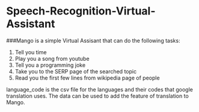 # Speech-Recognition-Virtual-Assistant

###Mango is a simple Virtual Assisant that can do the following tasks:
1. Tell you time 
2. Play you a song from youtube
3. Tell you a programming joke
4. Take you to the SERP page of the searched topic
5. Read you the first few lines from wikipedia page of people

language_code is the csv file for the languages and their codes that google translation uses.
The data can be used to add the feature of translation to Mango.
